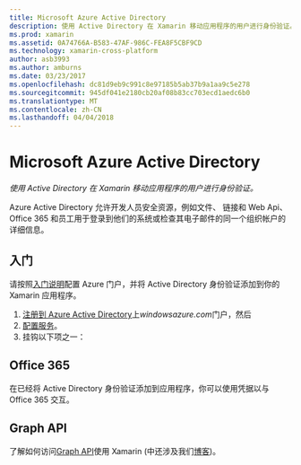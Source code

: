 ```yaml
---
title: Microsoft Azure Active Directory
description: 使用 Active Directory 在 Xamarin 移动应用程序的用户进行身份验证。
ms.prod: xamarin
ms.assetid: 0A74766A-B583-47AF-986C-FEA8F5CBF9CD
ms.technology: xamarin-cross-platform
author: asb3993
ms.author: amburns
ms.date: 03/23/2017
ms.openlocfilehash: dc81d9eb9c991c8e97185b5ab37b9a1aa9c5e278
ms.sourcegitcommit: 945df041e2180cb20af08b83cc703ecd1aedc6b0
ms.translationtype: MT
ms.contentlocale: zh-CN
ms.lasthandoff: 04/04/2018
---
```

# <a name="microsoft-azure-active-directory"></a>Microsoft Azure Active Directory

_使用 Active Directory 在 Xamarin 移动应用程序的用户进行身份验证。_


Azure Active Directory 允许开发人员安全资源，例如文件、 链接和 Web Api、 Office 365 和员工用于登录到他们的系统或检查其电子邮件的同一个组织帐户的详细信息。

## <a name="getting-started"></a>入门

请按照[入门说明](~/cross-platform/data-cloud/active-directory/get-started/index.md)配置 Azure 门户，并将 Active Directory 身份验证添加到你的 Xamarin 应用程序。

1. [注册到 Azure Active Directory](~/cross-platform/data-cloud/active-directory/get-started/register.md)上*windowsazure.com*门户，然后
2. [配置服务](~/cross-platform/data-cloud/active-directory/get-started/configure.md)。
3. 挂钩以下项之一：

## <a name="office-365"></a>Office 365

在已经将 Active Directory 身份验证添加到应用程序，你可以使用凭据以与 Office 365 交互。

## <a name="graph-api"></a>Graph API

了解如何访问[Graph API](~/cross-platform/data-cloud/active-directory/graph.md)使用 Xamarin (中还涉及我们[博客](http://blog.xamarin.com/authenticate-xamarin-mobile-apps-using-azure-active-directory/))。

